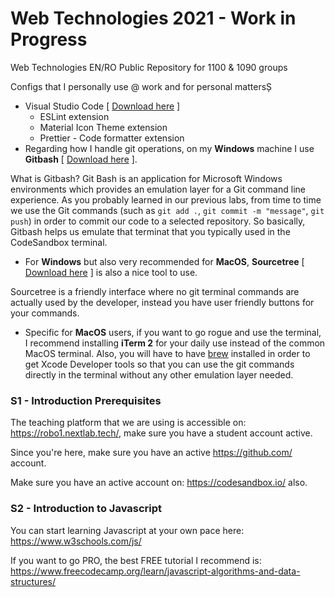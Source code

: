 # Web Technologies 2021 - Work in Progress
Web Technologies EN/RO Public Repository for 1100 & 1090 groups

Configs that I personally use @ work and for personal mattersȘ

- Visual Studio Code [ [Download here](https://code.visualstudio.com/Download) ]
    - ESLint extension
    - Material Icon Theme extension
    - Prettier - Code formatter extension
- Regarding how I handle git operations, on my **Windows** machine I use **Gitbash** [ [Download here](https://git-scm.com/downloads) ]. 

What is Gitbash? Git Bash is an application for Microsoft Windows environments which provides an emulation layer for a Git command line experience. As you probably learned in our previous labs, from time to time we use the Git commands (such as ```git add .```, ```git commit -m "message"```, ```git push```) in order to commit our code to a selected repository. So basically, Gitbash helps us emulate that terminat that you typically used in the CodeSandbox terminal.

- For **Windows** but also very recommended for **MacOS**, **Sourcetree** [ [Download here](https://www.sourcetreeapp.com/) ] is also a nice tool to use.

Sourcetree is a friendly interface where no git terminal commands are actually used by the developer, instead you have user friendly buttons for your commands.

- Specific for **MacOS** users, if you want to go rogue and use the terminal, I recommend installing **iTerm 2** for your daily use instead of the common MacOS terminal. Also, you will have to have [brew](https://brew.sh/index_ro) installed in order to get Xcode Developer tools so that you can use the git commands directly in the terminal without any other emulation layer needed.


### S1 - Introduction Prerequisites

The teaching platform that we are using is accessible on: https://robo1.nextlab.tech/, make sure you have a student account active.

Since you're here, make sure you have an active https://github.com/ account.

Make sure you have an active account on: https://codesandbox.io/ also.

### S2 - Introduction to Javascript

You can start learning Javascript at your own pace here: https://www.w3schools.com/js/

If you want to go PRO, the best FREE tutorial I recommend is: https://www.freecodecamp.org/learn/javascript-algorithms-and-data-structures/
